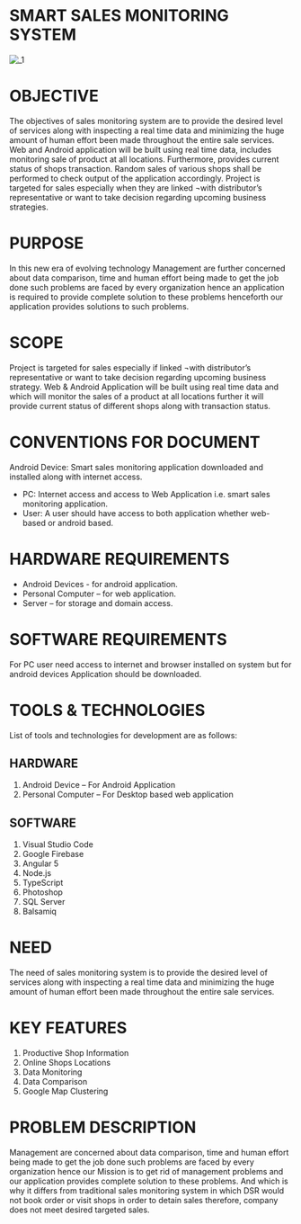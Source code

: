 
# SMART SALES MONITORING SYSTEM
![_1](https://user-images.githubusercontent.com/31346514/54197391-9c2e7280-44e5-11e9-8540-3148b784c247.png)


# OBJECTIVE
The objectives of sales monitoring system are to provide the desired level of services along with inspecting a real time data and minimizing the huge amount of human effort been made throughout the entire sale services.
Web and Android application will be built using real time data, includes monitoring sale of product at all locations. Furthermore, provides current status of shops transaction. Random sales of various shops shall be performed to check output of the application accordingly.
Project is targeted for sales especially when they are linked ¬with distributor’s representative or want to take decision regarding upcoming business strategies.

# PURPOSE
In this new era of evolving technology Management are further concerned about data comparison, time and human effort being made to get the job done such problems are faced by every organization hence an application is required to provide complete solution to these problems henceforth our application provides solutions to such problems.

# SCOPE
Project is targeted for sales especially if linked ¬with distributor’s representative or want to take decision regarding upcoming business strategy. Web & Android Application will be built using real time data and which will monitor the sales of a product at all locations further it will provide current status of different shops along with transaction status.

# CONVENTIONS FOR DOCUMENT
Android Device: Smart sales monitoring application downloaded and installed along with internet access.
* PC: Internet access and access to Web Application i.e. smart sales monitoring application.
* User: A user should have access to both application whether web-based or android based.

# HARDWARE REQUIREMENTS
*	Android Devices - for android application. 
*	Personal Computer – for web application. 
*	Server – for storage and domain access.

# SOFTWARE REQUIREMENTS
For PC user need access to internet and browser installed on system but for android devices Application should be downloaded.

# TOOLS & TECHNOLOGIES
List of tools and technologies for development are as follows:

## HARDWARE
1.	Android Device – For Android Application
2.	Personal Computer – For Desktop based web application

## SOFTWARE
1.	Visual Studio Code
2.	Google Firebase
3.	Angular 5
4.	Node.js
5.	TypeScript
6.	Photoshop
7.	SQL Server
8.	Balsamiq

# NEED
The need of sales monitoring system is to provide the desired level of services along with inspecting a real time data and minimizing the huge amount of human effort been made throughout the entire sale services.

# KEY FEATURES
1.	Productive Shop Information
2.	Online Shops Locations
3.	Data Monitoring
4.	Data Comparison
5.	Google Map Clustering

# PROBLEM DESCRIPTION
Management are concerned about data comparison, time and human effort being made to get the job done such problems are faced by every organization hence our Mission is to get rid of management problems and our application provides complete solution to these problems. And which is why it differs from traditional sales monitoring system in which DSR would not book order or visit shops in order to detain sales therefore, company does not meet desired targeted sales.


